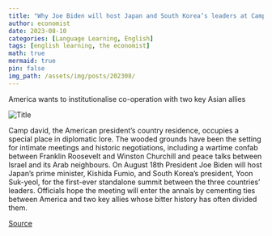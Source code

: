 ```yaml
---
title: "Why Joe Biden will host Japan and South Korea’s leaders at Camp David"
author: economist
date: 2023-08-10
categories: [Language Learning, English]
tags: [english learning, the economist]
math: true
mermaid: true
pin: false
img_path: /assets/img/posts/202308/
---
```


America wants to institutionalise co-operation with two key Asian allies

![Title](20230812_ASD001.webp)

Camp david, the American president’s country residence, occupies a special place in diplomatic lore. The wooded grounds have been the setting for intimate meetings and historic negotiations, including a wartime confab between Franklin Roosevelt and Winston Churchill and peace talks between Israel and its Arab neighbours. On August 18th President Joe Biden will host Japan’s prime minister, Kishida Fumio, and South Korea’s president, Yoon Suk-yeol, for the first-ever standalone summit between the three countries’ leaders. Officials hope the meeting will enter the annals by cementing ties between America and two key allies whose bitter history has often divided them.



[Source](https://www.economist.com/asia/2023/08/10/why-joe-biden-will-host-japan-and-south-koreas-leaders-at-camp-david)
